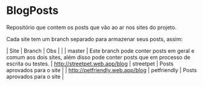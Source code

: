 # BlogPosts

Repositório que contem os posts que vão ao ar nos sites do projeto.

Cada site tem um branch separado para armazenar seus posts, assim:

| Site | Branch | Obs |
|      | master | Este branch pode conter posts em geral e comum aos dois sites, além disso pode conter posts que em processo de escrita ou testes.
| http://streetpet.web.app/blog | streetpet | Posts aprovados para o site |
| http://petfriendly.web.app/blog | petfriendly | Posts aprovados para o site |
